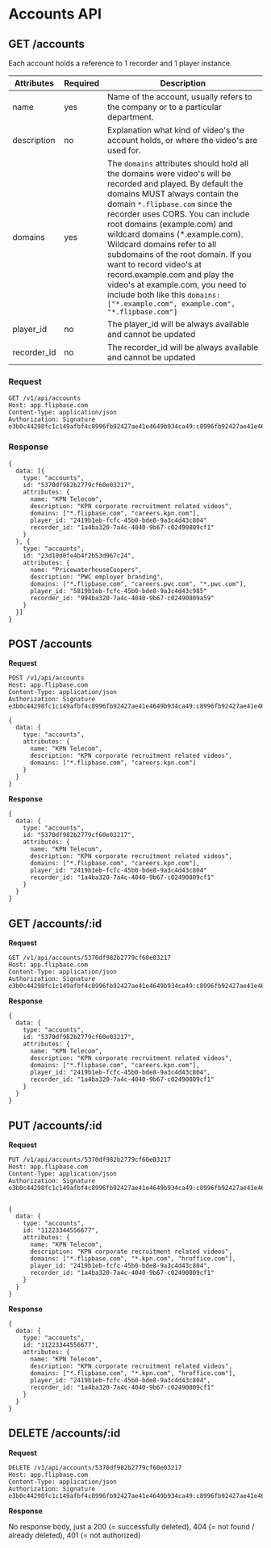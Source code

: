 # Accounts API

## GET  /accounts

Each account holds a reference to 1 recorder and 1 player instance.

Attributes | Required | Description
--- | --- | ----
name | yes | Name of the account, usually refers to the company or to a particular department.
description | no | Explanation what kind of video's the account holds, or where the video's are used for.
domains | yes | The `domains` attributes should hold all the domains were video's will be recorded and played. By default the domains MUST always contain the domain `*.flipbase.com` since the recorder uses CORS. You can include root domains (example.com) and wildcard domains (*.example.com). Wildcard domains refer to all subdomains of the root domain. If you want to record video's at record.example.com and play the video's at example.com, you need to include both like this `domains: ["*.example.com", example.com", "*.flipbase.com"]`
player_id | no | The player_id will be always available and cannot be updated
recorder_id | no | The recorder_id will be always available and cannot be updated

### Request

    GET /v1/api/accounts
    Host: app.flipbase.com
    Content-Type: application/json
    Authorization: Signature e3b0c44298fc1c149afbf4c8996fb92427ae41e4649b934ca49:c8996fb92427ae41e4649b934ca495991b7852b85c8996fb92427ae41e4649b934ca495991b7852b85

### Response

    {
      data: [{
        type: "accounts",
        id: "5370df982b2779cf60e03217",
        attributes: {
          name: "KPN Telecom",
          description: "KPN corporate recruitment related videos",
          domains: ["*.flipbase.com", "careers.kpn.com"],
          player_id: "2419b1eb-fcfc-45b0-bde8-9a3c4d43c804"
          recorder_id: "1a4ba320-7a4c-4040-9b67-c02490809cf1"
        }
      }, {
        type: "accounts",
        id: "23d10d0fe4b4f2b53d967c24",
        attributes: {
          name: "PricewaterhouseCoopers",
          description: "PWC employer branding",
          domains: ["*.flipbase.com", "careers.pwc.com", "*.pwc.com"],
          player_id: "5819b1eb-fcfc-45b0-bde8-9a3c4d43c985"
          recorder_id: "994ba320-7a4c-4040-9b67-c02490809a59"
        }      
      }]
    }

## POST /accounts

**Request**

    POST /v1/api/accounts
    Host: app.flipbase.com
    Content-Type: application/json
    Authorization: Signature e3b0c44298fc1c149afbf4c8996fb92427ae41e4649b934ca49:c8996fb92427ae41e4649b934ca495991b7852b85c8996fb92427ae41e4649b934ca495991b7852b85

    {
      data: {
        type: "accounts",
        attributes: {
          name: "KPN Telecom",
          description: "KPN corporate recruitment related videos",
          domains: ["*.flipbase.com", "careers.kpn.com"]
        }
      }
    }

**Response**

    {
      data: {
        type: "accounts",
        id: "5370df982b2779cf60e03217",
        attributes: {
          name: "KPN Telecom",
          description: "KPN corporate recruitment related videos",
          domains: ["*.flipbase.com", "careers.kpn.com"],
          player_id: "2419b1eb-fcfc-45b0-bde8-9a3c4d43c804"
          recorder_id: "1a4ba320-7a4c-4040-9b67-c02490809cf1"
        }
      }
    }

## GET /accounts/:id
**Request**

    GET /v1/api/accounts/5370df982b2779cf60e03217
    Host: app.flipbase.com
    Content-Type: application/json
    Authorization: Signature e3b0c44298fc1c149afbf4c8996fb92427ae41e4649b934ca49:c8996fb92427ae41e4649b934ca495991b7852b85c8996fb92427ae41e4649b934ca495991b7852b85

**Response**

    {
      data: {
        type: "accounts",
        id: "5370df982b2779cf60e03217",
        attributes: {
          name: "KPN Telecom",
          description: "KPN corporate recruitment related videos",
          domains: ["*.flipbase.com", "careers.kpn.com"],
          player_id: "2419b1eb-fcfc-45b0-bde8-9a3c4d43c804",
          recorder_id: "1a4ba320-7a4c-4040-9b67-c02490809cf1"
        }
      }
    }

## PUT  /accounts/:id
**Request**

    PUT /v1/api/accounts/5370df982b2779cf60e03217
    Host: app.flipbase.com
    Content-Type: application/json
    Authorization: Signature e3b0c44298fc1c149afbf4c8996fb92427ae41e4649b934ca49:c8996fb92427ae41e4649b934ca495991b7852b85c8996fb92427ae41e4649b934ca495991b7852b85


    {
      data: {
        type: "accounts",
        id: "11223344556677",
        attributes: {
          name: "KPN Telecom",
          description: "KPN corporate recruitment related videos",
          domains: ["*.flipbase.com", "*.kpn.com", "hroffice.com"],
          player_id: "2419b1eb-fcfc-45b0-bde8-9a3c4d43c804",
          recorder_id: "1a4ba320-7a4c-4040-9b67-c02490809cf1"
        }
      }
    }

**Response**

    {
      data: {
        type: "accounts",
        id: "11223344556677",
        attributes: {
          name: "KPN Telecom",
          description: "KPN corporate recruitment related videos",
          domains: ["*.flipbase.com", "*.kpn.com", "hroffice.com"],
          player_id: "2419b1eb-fcfc-45b0-bde8-9a3c4d43c804",
          recorder_id: "1a4ba320-7a4c-4040-9b67-c02490809cf1"
        }
      }
    }


## DELETE /accounts/:id
**Request**

    DELETE /v1/api/accounts/5370df982b2779cf60e03217
    Host: app.flipbase.com
    Content-Type: application/json
    Authorization: Signature e3b0c44298fc1c149afbf4c8996fb92427ae41e4649b934ca49:c8996fb92427ae41e4649b934ca495991b7852b85c8996fb92427ae41e4649b934ca495991b7852b85


**Response**

No response body, just a 200 (= successfully deleted), 404 (= not found / already deleted), 401 (= not authorized)
